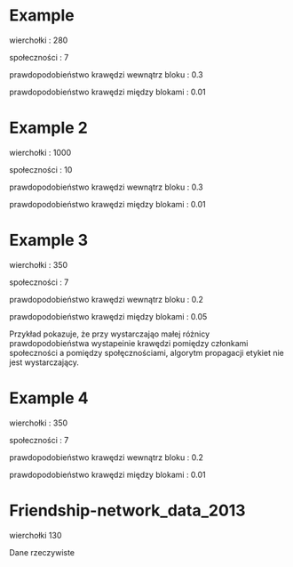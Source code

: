 # Example
wierchołki : 280 

społeczności : 7

prawdopodobieństwo krawędzi wewnątrz bloku : 0.3

prawdopodobieństwo krawędzi między blokami : 0.01

# Example 2
wierchołki : 1000

społeczności : 10

prawdopodobieństwo krawędzi wewnątrz bloku : 0.3

prawdopodobieństwo krawędzi między blokami : 0.01

# Example 3

wierchołki : 350

społeczności : 7

prawdopodobieństwo krawędzi wewnątrz bloku : 0.2

prawdopodobieństwo krawędzi między blokami : 0.05

Przykład pokazuje, że przy wystarczająo małej różnicy prawdopodobieństwa wystapeinie krawędzi pomiędzy członkami społeczności a pomiędzy społęcznościami, algorytm propagacji etykiet nie jest wystarczający.

# Example 4

wierchołki : 350

społeczności : 7

prawdopodobieństwo krawędzi wewnątrz bloku : 0.2

prawdopodobieństwo krawędzi między blokami : 0.01

# Friendship-network_data_2013

wierchołki 130

Dane rzeczywiste

